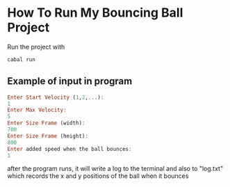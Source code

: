 # How To Run My Bouncing Ball Project





Run the project with

```bash
cabal run
```

## Example of input in program

```haskell
Enter Start Velocity (1,2,...): 
1
Enter Max Velocity: 
5
Enter Size Frame (width): 
700
Enter Size Frame (height): 
800
Enter added speed when the ball bounces: 
1
```

after the program runs, it will write a log to the terminal and also to "log.txt" which records the x and y positions of the ball when it bounces
